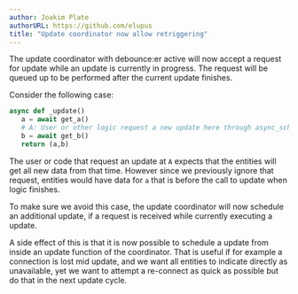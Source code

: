 ```yaml
---
author: Joakim Plate
authorURL: https://github.com/elupus
title: "Update coordinator now allow retriggering"
---
```


The update coordinator with debounce:er active will now accept a request for update
while an update is currently in progress. The request will be queued up to be performed
after the current update finishes.

Consider the following case:

```python
async def _update()
   a = await get_a()
   # A: User or other logic request a new update here through async_schedule_update()
   b = await get_b()
   return (a,b)
```

The user or code that request an update at `A` expects that the entities
will get all new data from that time. However since we previously ignore that request,
entities would have data for `a` that is before the call to update when logic finishes.

To make sure we avoid this case, the update coordinator will now schedule an additional
update, if a request is received while currently executing a update.

A side effect of this is that it is now possible to schedule a update from inside an update
function of the coordinator. That is useful if for example a connection is lost mid update,
and we want all entities to indicate directly as unavailable, yet we want to attempt a
re-connect as quick as possible but do that in the next update cycle.
